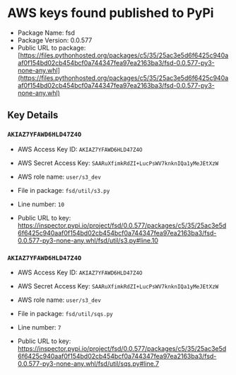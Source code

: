 # AWS keys found published to PyPi

* Package Name: fsd
* Package Version: 0.0.577
* Public URL to package: [https://files.pythonhosted.org/packages/c5/35/25ac3e5d6f6425c940aaf0f154bd02cb454bcf0a744347fea97ea2163ba3/fsd-0.0.577-py3-none-any.whl](https://files.pythonhosted.org/packages/c5/35/25ac3e5d6f6425c940aaf0f154bd02cb454bcf0a744347fea97ea2163ba3/fsd-0.0.577-py3-none-any.whl)

## Key Details

### `AKIAZ7YFAWD6HLD47Z4O`

* AWS Access Key ID: `AKIAZ7YFAWD6HLD47Z4O`
* AWS Secret Access Key: `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` 
* AWS role name: `user/s3_dev`
* File in package: `fsd/util/s3.py`
* Line number: `10`

* Public URL to key: https://inspector.pypi.io/project/fsd/0.0.577/packages/c5/35/25ac3e5d6f6425c940aaf0f154bd02cb454bcf0a744347fea97ea2163ba3/fsd-0.0.577-py3-none-any.whl/fsd/util/s3.py#line.10



### `AKIAZ7YFAWD6HLD47Z4O`

* AWS Access Key ID: `AKIAZ7YFAWD6HLD47Z4O`
* AWS Secret Access Key: `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` 
* AWS role name: `user/s3_dev`
* File in package: `fsd/util/sqs.py`
* Line number: `7`

* Public URL to key: https://inspector.pypi.io/project/fsd/0.0.577/packages/c5/35/25ac3e5d6f6425c940aaf0f154bd02cb454bcf0a744347fea97ea2163ba3/fsd-0.0.577-py3-none-any.whl/fsd/util/sqs.py#line.7


